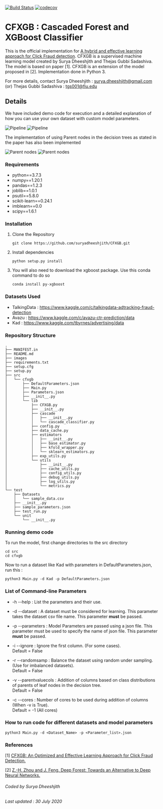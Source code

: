 [![Build Status](https://travis-ci.com/suryadheeshjith/CFXGB.svg?token=knvpVbu96NR4wtBr8v1E&branch=master)](https://travis-ci.com/suryadheeshjith/CFXGB)
[![codecov](https://codecov.io/gh/suryadheeshjith/CFXGB/branch/master/graph/badge.svg?token=XSIRP3ODQK)](https://codecov.io/gh/suryadheeshjith/CFXGB)

# CFXGB : Cascaded Forest and XGBoost Classifier

This is the official implementation for [A hybrid and effective learning approach for Click Fraud detection](https://www.sciencedirect.com/science/article/pii/S2666827020300165). CFXGB is a supervised machine learning model created by Surya Dheeshjith and Thejas Gubbi Sadashiva. The model is based on paper [1]. CFXGB is an extension of the model proposed in [2]. Implementation done in Python 3.

For more details, contact Surya Dheeshjith : surya.dheeshjith@gmail.com (or) Thejas Gubbi Sadashiva : tgs001@fiu.edu


## Details

We have included demo code for execution and a detailed explanation of how you can use your own dataset with custom model parameters.


![Pipeline](/images/Pipeline2.png#gh-light-mode-only)
![Pipeline](/images/Pipeline2_dark.png#gh-dark-mode-only)

The implementation of using Parent nodes in the decision trees as stated in the paper has also been implemented

![Parent nodes](/images/DecisionTree4.png#gh-light-mode-only)
![Parent nodes](/images/DecisionTree4_dark.png#gh-dark-mode-only)

### Requirements


* python==3.7.3
* numpy==1.20.1
* pandas==1.2.3
* joblib==1.0.1
* psutil==5.8.0
* scikit-learn==0.24.1
* imblearn==0.0
* scipy==1.6.1


### Installation

1. Clone the Repository

    ```git clone https://github.com/suryadheeshjith/CFXGB.git```

2. Install dependencies

    ```python setup.py install```

3. You will also need to download the xgboost package. Use this conda command to do so

    ```conda install py-xgboost```



### Datasets Used    

  - TalkingData : https://www.kaggle.com/c/talkingdata-adtracking-fraud-detection
  - Avazu : https://www.kaggle.com/c/avazu-ctr-prediction/data
  - Kad : https://www.kaggle.com/tbyrnes/advertising/data



### Repository Structure


    .
    ├── MANIFEST.in
    ├── README.md
    ├── images
    ├── requirements.txt
    ├── setup.cfg
    ├── setup.py
    ├── src
    │   └── cfxgb
    │       ├── DefaultParameters.json
    │       ├── Main.py
    │       ├── Parameters.json
    │       ├── __init__.py
    │       └── lib
    │           ├── CFXGB.py
    │           ├── __init__.py
    │           ├── cascade
    │           │   ├── __init__.py
    │           │   └── cascade_classifier.py
    │           ├── config.py
    │           ├── data_cache.py
    │           ├── estimators
    │           │   ├── __init__.py
    │           │   ├── base_estimator.py
    │           │   ├── kfold_wrapper.py
    │           │   └── sklearn_estimators.py
    │           ├── exp_utils.py
    │           └── utils
    │               ├── __init__.py
    │               ├── cache_utils.py
    │               ├── config_utils.py
    │               ├── debug_utils.py
    │               ├── log_utils.py
    │               └── metrics.py
    └── test
        ├── Datasets
        │   └── sample_data.csv
        ├── __init__.py
        ├── sample_parameters.json
        ├── test_run.py
        └── unit
            └── __init__.py


### Running demo code

To run the model, first change directories to the src directory

```
cd src
cd cfxgb
```

Now to run a dataset like Kad with parameters in DefaultParameters.json, run this :

```python3 Main.py -d Kad -p DefaultParameters.json```

### List of Command-line Parameters

* -h --help : List the parameters and their use.

* -d --dataset : A dataset must be considered for learning. This parameter takes the dataset csv file name. This parameter **must** be passed.    

* -p --parameters : Model Parameters are passed using a json file. This parameter must be used to specify the name of json file. This parameter **must** be passed.  

* -i --ignore : Ignore the first column. (For some cases).  
                Default = False

* -r --randomsamp : Balance the dataset using random under sampling. (Use for imbalanced datasets).   
                    Default = False

* -v --parentvaluecols : Addition of columns based on class distributions of parents of leaf nodes in the decision tree.    
                                Default = False

* -c --cores : Number of cores to be used during addition of columns (When -v is True).    
                         Default = -1 (All cores)

### How to run code for different datasets and model parameters

```python3 Main.py -d <Dataset_Name> -p <Parameter_list>.json```

### References
[1] [CFXGB: An Optimized and Effective Learning Approach for Click Fraud Detection.](https://www.sciencedirect.com/science/article/pii/S2666827020300165)

[2] [Z.-H. Zhou and J. Feng. Deep Forest: Towards an Alternative to Deep Neural Networks.](https://arxiv.org/abs/1702.08835v2 )





###### Coded by Surya Dheeshjith

###### Last updated : 30 July 2020
